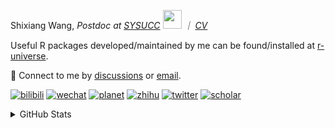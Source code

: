 
<p>Shixiang Wang, <em>Postdoc at <a href="https://sysucc.org.cn/">SYSUCC</a> <img src="https://media.giphy.com/media/WUlplcMpOCEmTGBtBW/giphy.gif" width="30">  ｜ <a href="https://shixiangwang.github.io/cv-shixiang/">CV</a>
</em></p>

Useful R packages developed/maintained by me can be found/installed at [r-universe](https://shixiangwang.r-universe.dev/).

💬 Connect to me by
[discussions](https://github.com/ShixiangWang/self-study/discussions) or [email](mailto:shixiang1994wang@gmail.com). 

[![bilibili](https://img.shields.io/badge/王诗翔-B站-yellow)](https://space.bilibili.com/11553374) [![wechat](https://img.shields.io/badge/王诗翔-微信公众号-important)](https://shixiangwang.github.io/home/logo/qrcode.jpg) [![planet](https://img.shields.io/badge/王诗翔-知识星球-blueviolet)](https://t.zsxq.com/rBqbIei)  [![zhihu](https://img.shields.io/badge/王诗翔-知乎-blue)](https://www.zhihu.com/people/shixiangwang) [![twitter](https://img.shields.io/badge/WangShxiang-twitter-ff69b4)](https://twitter.com/WangShxiang) [![scholar](https://img.shields.io/badge/ShixiangWang-Scholar-00ffff)](https://scholar.google.com/citations?user=FvNp0NkAAAAJ) 

<details>
 
<summary>GitHub Stats</summary>


<!--START_SECTION:waka-->
**🐱 My GitHub Data** 

> 📦 4.3 MB Used in GitHub's Storage 
 > 
> 🏆 950 Contributions in the Year 2023
 > 
> 🚫 Not Opted to Hire
 > 
> 📜 87 Public Repositories 
 > 
> 🔑 26 Private Repositories 
 > 
**I'm an Early 🐤** 

```text
🌞 Morning                1842 commits        ████░░░░░░░░░░░░░░░░░░░░░   15.47 % 
🌆 Daytime                4873 commits        ██████████░░░░░░░░░░░░░░░   40.92 % 
🌃 Evening                4442 commits        █████████░░░░░░░░░░░░░░░░   37.30 % 
🌙 Night                  751 commits         ██░░░░░░░░░░░░░░░░░░░░░░░   06.31 % 
```
📅 **I'm Most Productive on Wednesday** 

```text
Monday                   1803 commits        ████░░░░░░░░░░░░░░░░░░░░░   15.14 % 
Tuesday                  2071 commits        ████░░░░░░░░░░░░░░░░░░░░░   17.39 % 
Wednesday                2187 commits        █████░░░░░░░░░░░░░░░░░░░░   18.37 % 
Thursday                 1781 commits        ████░░░░░░░░░░░░░░░░░░░░░   14.96 % 
Friday                   2009 commits        ████░░░░░░░░░░░░░░░░░░░░░   16.87 % 
Saturday                 895 commits         ██░░░░░░░░░░░░░░░░░░░░░░░   07.52 % 
Sunday                   1162 commits        ██░░░░░░░░░░░░░░░░░░░░░░░   09.76 % 
```


**I Mostly Code in R** 

```text
R                        79 repos            █████████████░░░░░░░░░░░░   51.97 % 
HTML                     20 repos            ███░░░░░░░░░░░░░░░░░░░░░░   13.16 % 
Shell                    9 repos             █░░░░░░░░░░░░░░░░░░░░░░░░   05.92 % 
Rust                     4 repos             █░░░░░░░░░░░░░░░░░░░░░░░░   02.63 % 
TypeScript               1 repo              ░░░░░░░░░░░░░░░░░░░░░░░░░   00.66 % 
```




 Last Updated on 21/08/2023 18:54:10 UTC
<!--END_SECTION:waka-->

> These Readme stats are generated using github action [awesome-readme-stats](https://github.com/anmol098/waka-readme-stats)

-----

**NOTE: Top languages does not indicate my skill level or anything like that. It is just a metric of which languages have been hosted by me on GitHub based on the usage across repositories.**

</details>
